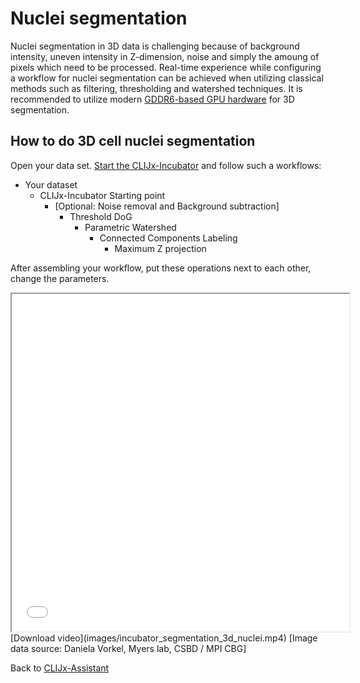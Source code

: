 # Nuclei segmentation
Nuclei segmentation in 3D data is challenging because of background intensity, uneven intensity in Z-dimension, noise 
and simply the amoung of pixels which need to be processed. 
Real-time experience while configuring a workflow for nuclei segmentation can be achieved when utilizing classical methods
such as filtering, thresholding and watershed techniques. 
It is recommended to utilize modern [GDDR6-based GPU hardware](https://clij.github.io/incubator/installation#hardware) for 3D segmentation.

## How to do 3D cell nuclei segmentation
Open your data set. [Start the CLIJx-Incubator](https://clij.github.io/incubator/getting_started) and follow such a workflows:

* Your dataset
  * CLIJx-Incubator Starting point
    * [Optional: Noise removal and Background subtraction]
      * Threshold DoG
        * Parametric Watershed
          * Connected Components Labeling
            * Maximum Z projection

After assembling your workflow, put these operations next to each other, change the parameters.

<iframe src="images/incubator_segmentation_3d_nuclei.mp4" width="540" height="540"></iframe>
[Download video](images/incubator_segmentation_3d_nuclei.mp4)
[Image data source: Daniela Vorkel, Myers lab, CSBD / MPI CBG]

Back to [CLIJx-Assistant](https://clij.github.io/assistant)
